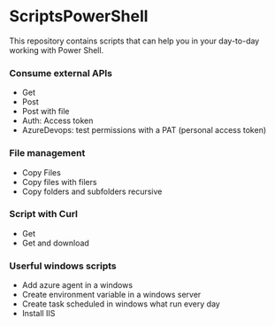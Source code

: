 # ScriptsPowerShell
This repository contains scripts that can help you in your day-to-day working with Power Shell.

### Consume external APIs
* Get
* Post
* Post with file
* Auth: Access token
* AzureDevops: test permissions with a PAT (personal access token)

### File management
* Copy Files
* Copy files with filers
* Copy folders and subfolders recursive

### Script with Curl
* Get
* Get and download

### Userful windows scripts
* Add azure agent in a windows
* Create environment variable in a windows server
* Create task scheduled in windows what run every day
* Install IIS